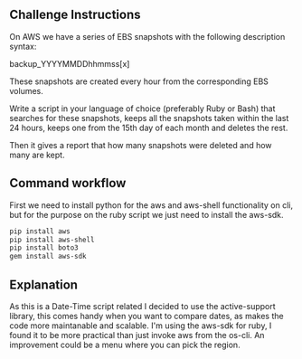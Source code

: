 ## Challenge Instructions
On AWS we have a series of EBS snapshots with the following description syntax:

backup_YYYYMMDDhhmmss[x]

These snapshots are created every hour from the corresponding EBS volumes. 

Write a script in your language of choice (preferably Ruby or Bash) that searches for these snapshots, keeps all the snapshots taken within the last 24 hours, keeps one from the 15th day of each month and deletes the rest. 

Then it gives a report that how many snapshots were deleted and how many are kept.


## Command workflow
First we need to install python for the aws and aws-shell functionality on cli, but for the purpose on the ruby script we just need to install the aws-sdk.

```bash
pip install aws 
pip install aws-shell
pip install boto3
gem install aws-sdk
```
## Explanation
As this is a Date-Time script related I decided to use the active-support library, this comes handy when you want to compare dates, as makes the code more maintanable and scalable. I'm using the aws-sdk for ruby, I found it to be more practical than just invoke aws from the os-cli. An improvement could be a menu where you can pick the region.